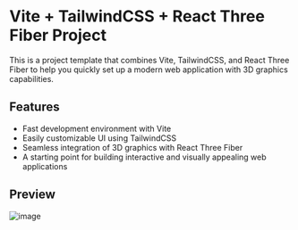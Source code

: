 # Vite + TailwindCSS + React Three Fiber Project

This is a project template that combines Vite, TailwindCSS, and React Three Fiber to help you quickly set up a modern web application with 3D graphics capabilities.

## Features

- Fast development environment with Vite
- Easily customizable UI using TailwindCSS
- Seamless integration of 3D graphics with React Three Fiber
- A starting point for building interactive and visually appealing web applications

## Preview

![image](https://github.com/samcasmmm/portfolio2.0/assets/87710112/eddfdd9f-b355-4f94-8ee9-6f08762275aa)
